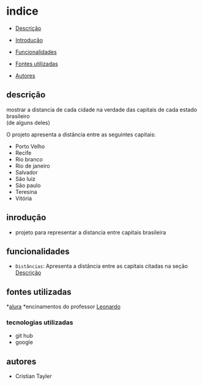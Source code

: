 # indice

* [Descrição](#descri%C3%A7%C3%A3o)

* [Introdução](#introdu%C3%A7%C3%A3o)

* [Funcionalidades](#funcionalidades)

* [Fontes utilizadas ](#fontes-utilizadas)

* [Autores](#autores)

## descrição
mostrar a distancia de cada cidade na verdade das capitais de cada estado brasileiro  
(de alguns deles)

O projeto apresenta a distância entre as seguintes capitais:

- Porto Velho  
- Recife  
- Rio branco
- Rio de janeiro
- Salvador
- São luiz
- São paulo
- Teresina
- Vitória

## inrodução
* projeto para representar a distancia entre capitais brasileira

## funcionalidades

- `Distâncias`: Apresenta a distância entre as capitais citadas na seção [Descrição](#descri%C3%A7%C3%A3o)

## fontes utilizadas
*[alura](www.alura.com.br/artigos/escrever-bom-readme)
*encinamentos do professor [Leonardo](https://github.com/leonardorochamarista)

### tecnologias utilizadas
 * git hub
 * google

## autores
* Cristian Tayler